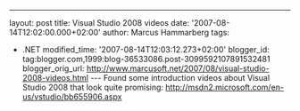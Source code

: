 ---
layout: post
title: Visual Studio 2008 videos
date: '2007-08-14T12:02:00.000+02:00'
author: Marcus Hammarberg
tags:
  - .NET
modified_time: '2007-08-14T12:03:12.273+02:00'
blogger_id: tag:blogger.com,1999:blog-36533086.post-3099592107891532481
blogger_orig_url: http://www.marcusoft.net/2007/08/visual-studio-2008-videos.html ---
Found some introduction videos about Visual Studio 2008 that look quite
promising: <http://msdn2.microsoft.com/en-us/vstudio/bb655906.aspx>
